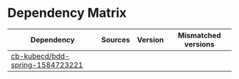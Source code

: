 # Dependency Matrix

Dependency | Sources | Version | Mismatched versions
---------- | ------- | ------- | -------------------
[cb-kubecd/bdd-spring-1584723221](https://github.com/cb-kubecd/bdd-spring-1584723221.git) |  | []() | 
